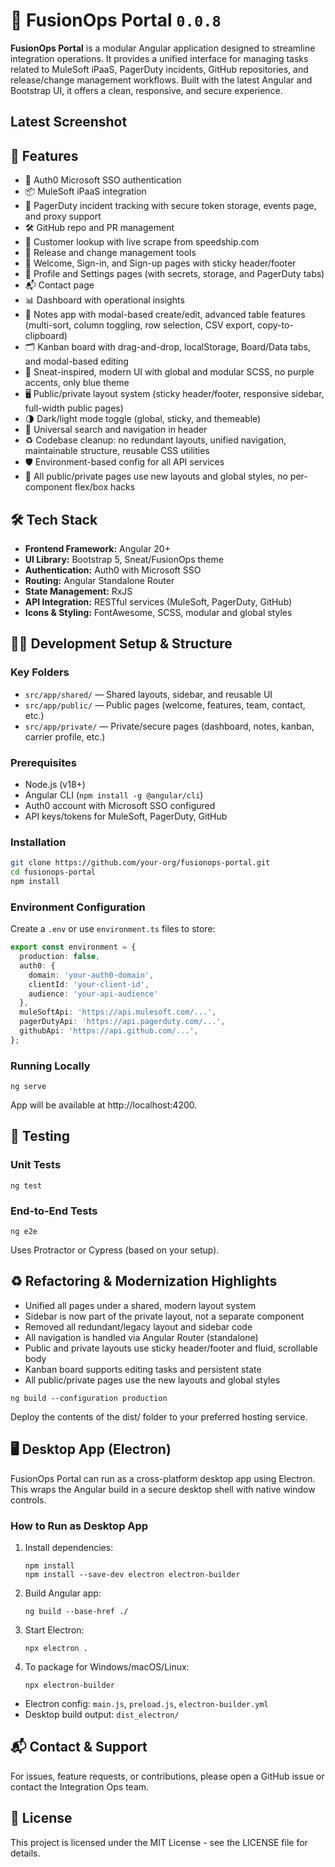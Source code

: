 # 🧩 FusionOps Portal `0.0.8`

**FusionOps Portal** is a modular Angular application designed to streamline integration operations. It provides a unified interface for managing tasks related to MuleSoft iPaaS, PagerDuty incidents, GitHub repositories, and release/change management workflows. Built with the latest Angular and Bootstrap UI, it offers a clean, responsive, and secure experience.

## Latest Screenshot
<!-- ![v0.0.4](https://github.com/MuhammadShamim/FusionOps-Portal/blob/main/screenshots/v0.0.4.png?raw=)
rtal
![v0.0.4](https://github.com/MuhammadShamim/FusionOps-Portal/blob/main/screenshots/v0.0.4%20signin.png?raw=)
![v0.0.4](https://github.com/MuhammadShamim/FusionOps-Portal/blob/main/screenshots/v0.0.4%20dashboard.png?raw=)
![v0.0.4](https://github.com/MuhammadShamim/FusionOps-Portal/blob/main/screenshots/v0.0.4%20notes.png?raw=) -->

## 🚀 Features

- 🔐 Auth0 Microsoft SSO authentication
- 📦 MuleSoft iPaaS integration
- 🚨 PagerDuty incident tracking with secure token storage, events page, and proxy support
- 🛠️ GitHub repo and PR management
- 👥 Customer lookup with live scrape from speedship.com
- 📅 Release and change management tools
- 👋 Welcome, Sign-in, and Sign-up pages with sticky header/footer
- 👤 Profile and Settings pages (with secrets, storage, and PagerDuty tabs)
- 📬 Contact page
- 📊 Dashboard with operational insights
- 📝 Notes app with modal-based create/edit, advanced table features (multi-sort, column toggling, row selection, CSV export, copy-to-clipboard)
- 🗂️ Kanban board with drag-and-drop, localStorage, Board/Data tabs, and modal-based editing
- 🧩 Sneat-inspired, modern UI with global and modular SCSS, no purple accents, only blue theme
- 🖥️ Public/private layout system (sticky header/footer, responsive sidebar, full-width public pages)
- 🌗 Dark/light mode toggle (global, sticky, and themeable)
- 🔄 Universal search and navigation in header
- ♻️ Codebase cleanup: no redundant layouts, unified navigation, maintainable structure, reusable CSS utilities
- 🛡️ Environment-based config for all API services
- 🧹 All public/private pages use new layouts and global styles, no per-component flex/box hacks


## 🛠️ Tech Stack

- **Frontend Framework:** Angular 20+
- **UI Library:** Bootstrap 5, Sneat/FusionOps theme
- **Authentication:** Auth0 with Microsoft SSO
- **Routing:** Angular Standalone Router
- **State Management:** RxJS
- **API Integration:** RESTful services (MuleSoft, PagerDuty, GitHub)
- **Icons & Styling:** FontAwesome, SCSS, modular and global styles


## 🧑‍💻 Development Setup & Structure

### Key Folders
- `src/app/shared/` — Shared layouts, sidebar, and reusable UI
- `src/app/public/` — Public pages (welcome, features, team, contact, etc.)
- `src/app/private/` — Private/secure pages (dashboard, notes, kanban, carrier profile, etc.)

### Prerequisites

- Node.js (v18+)
- Angular CLI (`npm install -g @angular/cli`)
- Auth0 account with Microsoft SSO configured
- API keys/tokens for MuleSoft, PagerDuty, GitHub

### Installation

```bash
git clone https://github.com/your-org/fusionops-portal.git
cd fusionops-portal
npm install
```

### Environment Configuration

Create a `.env` or use `environment.ts` files to store:

```typescript
export const environment = {
  production: false,
  auth0: {
    domain: 'your-auth0-domain',
    clientId: 'your-client-id',
    audience: 'your-api-audience'
  },
  muleSoftApi: 'https://api.mulesoft.com/...',
  pagerDutyApi: 'https://api.pagerduty.com/...',
  githubApi: 'https://api.github.com/...',
};
```

### Running Locally

```shell
ng serve
```
App will be available at http://localhost:4200.

## 🧪 Testing

### Unit Tests

```shell
ng test
```

### End-to-End Tests

```shell
ng e2e
```


Uses Protractor or Cypress (based on your setup).


## ♻️ Refactoring & Modernization Highlights

- Unified all pages under a shared, modern layout system
- Sidebar is now part of the private layout, not a separate component
- Removed all redundant/legacy layout and sidebar code
- All navigation is handled via Angular Router (standalone)
- Public and private layouts use sticky header/footer and fluid, scrollable body
- Kanban board supports editing tasks and persistent state
- All public/private pages use the new layouts and global styles

```shell
ng build --configuration production
```

Deploy the contents of the dist/ folder to your preferred hosting service.


## 🖥️ Desktop App (Electron)

FusionOps Portal can run as a cross-platform desktop app using Electron. This wraps the Angular build in a secure desktop shell with native window controls.

### How to Run as Desktop App

1. Install dependencies:
   ```shell
   npm install
   npm install --save-dev electron electron-builder
   ```
2. Build Angular app:
   ```shell
   ng build --base-href ./
   ```
3. Start Electron:
   ```shell
   npx electron .
   ```
4. To package for Windows/macOS/Linux:
   ```shell
   npx electron-builder
   ```

- Electron config: `main.js`, `preload.js`, `electron-builder.yml`
- Desktop build output: `dist_electron/`


## 📬 Contact & Support
For issues, feature requests, or contributions, please open a GitHub issue or contact the Integration Ops team.

## 📄 License
This project is licensed under the MIT License - see the LICENSE file for details.
